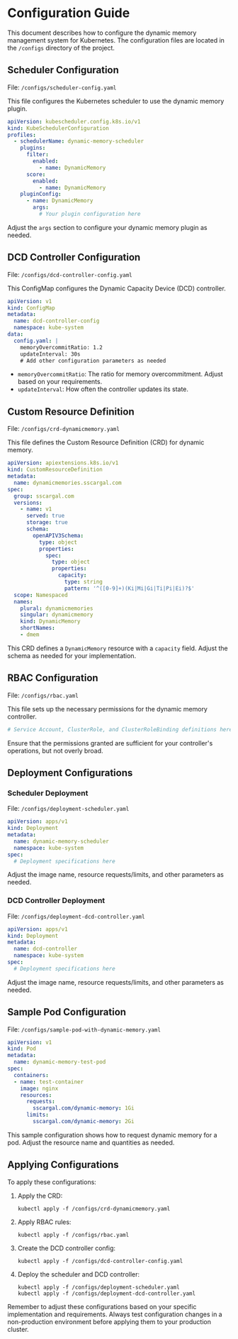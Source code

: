 # Configuration Guide

This document describes how to configure the dynamic memory management system for Kubernetes. The configuration files are located in the `/configs` directory of the project.

## Scheduler Configuration

File: `/configs/scheduler-config.yaml`

This file configures the Kubernetes scheduler to use the dynamic memory plugin.

```yaml
apiVersion: kubescheduler.config.k8s.io/v1
kind: KubeSchedulerConfiguration
profiles:
  - schedulerName: dynamic-memory-scheduler
    plugins:
      filter:
        enabled:
          - name: DynamicMemory
      score:
        enabled:
          - name: DynamicMemory
    pluginConfig:
      - name: DynamicMemory
        args:
          # Your plugin configuration here
```

Adjust the `args` section to configure your dynamic memory plugin as needed.

## DCD Controller Configuration

File: `/configs/dcd-controller-config.yaml`

This ConfigMap configures the Dynamic Capacity Device (DCD) controller.

```yaml
apiVersion: v1
kind: ConfigMap
metadata:
  name: dcd-controller-config
  namespace: kube-system
data:
  config.yaml: |
    memoryOvercommitRatio: 1.2
    updateInterval: 30s
    # Add other configuration parameters as needed
```

- `memoryOvercommitRatio`: The ratio for memory overcommitment. Adjust based on your requirements.
- `updateInterval`: How often the controller updates its state.

## Custom Resource Definition

File: `/configs/crd-dynamicmemory.yaml`

This file defines the Custom Resource Definition (CRD) for dynamic memory.

```yaml
apiVersion: apiextensions.k8s.io/v1
kind: CustomResourceDefinition
metadata:
  name: dynamicmemories.sscargal.com
spec:
  group: sscargal.com
  versions:
    - name: v1
      served: true
      storage: true
      schema:
        openAPIV3Schema:
          type: object
          properties:
            spec:
              type: object
              properties:
                capacity:
                  type: string
                  pattern: '^([0-9]+)(Ki|Mi|Gi|Ti|Pi|Ei)?$'
  scope: Namespaced
  names:
    plural: dynamicmemories
    singular: dynamicmemory
    kind: DynamicMemory
    shortNames:
    - dmem
```

This CRD defines a `DynamicMemory` resource with a `capacity` field. Adjust the schema as needed for your implementation.

## RBAC Configuration

File: `/configs/rbac.yaml`

This file sets up the necessary permissions for the dynamic memory controller.

```yaml
# Service Account, ClusterRole, and ClusterRoleBinding definitions here
```

Ensure that the permissions granted are sufficient for your controller's operations, but not overly broad.

## Deployment Configurations

### Scheduler Deployment

File: `/configs/deployment-scheduler.yaml`

```yaml
apiVersion: apps/v1
kind: Deployment
metadata:
  name: dynamic-memory-scheduler
  namespace: kube-system
spec:
  # Deployment specifications here
```

Adjust the image name, resource requests/limits, and other parameters as needed.

### DCD Controller Deployment

File: `/configs/deployment-dcd-controller.yaml`

```yaml
apiVersion: apps/v1
kind: Deployment
metadata:
  name: dcd-controller
  namespace: kube-system
spec:
  # Deployment specifications here
```

Adjust the image name, resource requests/limits, and other parameters as needed.

## Sample Pod Configuration

File: `/configs/sample-pod-with-dynamic-memory.yaml`

```yaml
apiVersion: v1
kind: Pod
metadata:
  name: dynamic-memory-test-pod
spec:
  containers:
  - name: test-container
    image: nginx
    resources:
      requests:
        sscargal.com/dynamic-memory: 1Gi
      limits:
        sscargal.com/dynamic-memory: 2Gi
```

This sample configuration shows how to request dynamic memory for a pod. Adjust the resource name and quantities as needed.

## Applying Configurations

To apply these configurations:

1. Apply the CRD:
   ```
   kubectl apply -f /configs/crd-dynamicmemory.yaml
   ```

2. Apply RBAC rules:
   ```
   kubectl apply -f /configs/rbac.yaml
   ```

3. Create the DCD controller config:
   ```
   kubectl apply -f /configs/dcd-controller-config.yaml
   ```

4. Deploy the scheduler and DCD controller:
   ```
   kubectl apply -f /configs/deployment-scheduler.yaml
   kubectl apply -f /configs/deployment-dcd-controller.yaml
   ```

Remember to adjust these configurations based on your specific implementation and requirements. Always test configuration changes in a non-production environment before applying them to your production cluster.
